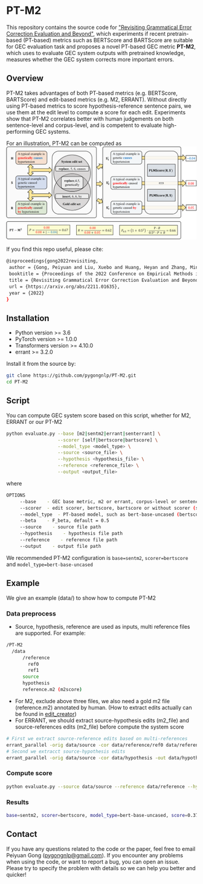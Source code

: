 # PT-M2
This repository contains the source code for ["Revisiting Grammatical Error Correction 
Evaluation and Beyond"](), which experiments if recent pretrain-based (PT-based) metrics 
such as BERTScore and BARTScore are suitable for GEC evaluation task and proposes a novel 
PT-based GEC metric **PT-M2**, which uses to evaluate GEC system outputs with pretrained 
knowledge, measures whether the GEC system corrects more important errors.

## Overview
PT-M2 takes advantages of both PT-based metrics (e.g. BERTScore, BARTScore) and
edit-based metrics (e.g. M2, ERRANT). Without directly using PT-based metrics to
score hypothesis-reference sentence pairs, we use them at the edit level to compute 
a score for each edit. Experiments show that PT-M2 correlates better with human 
judgements on both sentence-level and corpus-level, and is competent to evaluate
high-performing GEC systems.


For an illustration, PT-M2 can be computed as 
<img src="img/model.png" class="center">

If you find this repo useful, please cite:
```sh
@inproceedings{gong2022revisiting,
 author = {Gong, Peiyuan and Liu, Xuebo and Huang, Heyan and Zhang, Min},
 booktitle = {Proceedings of the 2022 Conference on Empirical Methods in Natural Language Processing},
 title = {Revisiting Grammatical Error Correction Evaluation and Beyond},
 url = {https://arxiv.org/abs/2211.01635}, 
 year = {2022}
}
```

## Installation

- Python version >= 3.6
- PyTorch version >= 1.0.0
- Transformers version >= 4.10.0
- errant >= 3.2.0

Install it from the source by:

```sh
git clone https://github.com/pygongnlp/PT-M2.git
cd PT-M2
```
<!--
## Download Dataset
You can download CoNLL14 evaluation dataset from 
[Google Driven](https://drive.google.com/file/d/1a5uFzHKLALg7geX09Qp4GUTUf6SWkFTj/view?usp=share_link),
and then unzip it in PT-M2/ -->

## Script

You can compute GEC system score based on this script, whether for M2, ERRANT or our PT-M2
```sh
python evaluate.py --base [m2|sentm2|errant|senterrant] \
                   --scorer [self|bertscore|bartscore] \
                   --model_type <model_type> \
                   --source <source_file> \
                   --hypothesis <hypothesis_file> \
                   --reference <reference_file> \
                   --output <output_file> 
```
where
```sh
OPTIONS
     --base    - GEC base metric, m2 or errant, corpus-level or sentence-level
     --scorer  - edit scorer, bertscore, bartscore or without scorer (self) 
     --model_type  - PT-based model, such as bert-base-uncased (bertscore)
     --beta    - F_beta, default = 0.5
     --source    - source file path
     --hypothesis    - hypothesis file path
     --reference    - reference file path
     --output    - output file path
```
We recommended PT-M2 configuration is `base=sentm2`, `scorer=bertscore` and `model_type=bert-base-uncased`

## Example
We give an example (data/) to show how to compute PT-M2

### Data preprocess
- Source, hypothesis, reference are used as inputs, multi reference files are supported. For example:
```sh
/PT-M2
  /data
      /reference
        ref0
        ref1 
      source
      hypothesis
      reference.m2 (m2score)
```
- For M2, exclude above three files, we also need a gold m2 file (reference.m2) annotated by human. (How to extract edits actually can be found in [edit_creator](https://github.com/nusnlp/m2scorer/blob/master/scripts/edit_creator.py))
- For ERRANT, we should extract source-hypothesis edits (m2_file) and source-references edits (m2_file) before compute the system score
```sh
# First we extract source-reference edits based on multi-references
errant_parallel -orig data/source -cor data/reference/ref0 data/reference/ref1 -out data/reference.m2
# Second we extracct source-hypothesis edits
errant_parallel -orig data/source -cor data/hypothesis -out data/hypothesis.m2
```
### Compute score
```sh
python evaluate.py --source data/source --reference data/reference --hypothesis data/hypothesis --output data/output --base sentm2 --scorer bertscore --model_type bert-base-uncased
```
### Results
```sh
base=sentm2, scorer=bertscore, model_type=bert-base-uncased, score=0.3756
```
<!--## Correlation Experiments

### 1. Compute system score
You can compute each system score based on this script, whether for M2, ERRANT or our PT-M2
```sh
python evaluate.py --base [m2|sentm2|errant|senterrant] \
                   --scorer [self|bertscore|bartscore] \
                   --model_type <model_type>
                   --output_file <output_file> 
```
where
```sh
OPTIONS
     -b  --base    - GEC base metric, m2 or errant, corpus-level or sentence-level
     -s  --scorer  - edit scorer, bertscore, bartscore or without scorer (self) 
     -m  --model_type  - PT-based model, such as bert-base-uncased (bertscore)
     -o  --output_file    - output score of each gec system
     --beta    - F_beta, default = 0.5
```
Oral
* M2\
``python evaluate.py --base m2 --scorer self --output_file m2``
* SentM2\
``python evaluate.py --base sentm2 --scorer self --output_file sentm2``
* ERRANT\
``python evaluate.py --base errant --scorer self --output_file errant``
* SentM2\
``python evaluate.py --base senterrant --scorer self --output_file senterrant``

### BERTScore Edit Scorer
* M2\
``python evaluate.py --base m2 --scorer bertscore --model_type bert-base-uncased --output_file bertscore_bertbase_m2``
* SentM2\
``python evaluate.py --base sentm2 --scorer bertscore --model_type bert-base-uncased --output_file bertscore_bertbase_sentm2``
* ERRANT\
``python evaluate.py --base errant --scorer bertscore --model_type bert-base-uncased --output_file bertscore_bertbase_errant``
* SentM2\
``python evaluate.py --base senterrant --scorer bertscore --model_type bert-base-uncased --output_file bertscore_bertbase_senterrant``

**Note**    all the PT models that BERTScore supports can be used in our metric, and output_file_name can be defined by yourself

### BARTScore Edit Scorer
* M2\
``python evaluate.py --base m2 --scorer bartscore --model_type bart-base --output_file bartscore_bartbase_m2``
* SentM2\
``python evaluate.py --base sentm2 --scorer bartscore --model_type bart-base --output_file bartscore_bartbase_sentm2``
* ERRANT\
``python evaluate.py --base errant --scorer bartscore --model_type bart-base --output_file bartscore_bartbase_errant``
* SentM2\
``python evaluate.py --base senterrant --scorer bartscore --model_type bart-base --output_file bartscore_bartbase_senterrant``

**Note**    all the PT models that PT-based metrics support can be used in PT-M2, and output_file_name can be defined by yourself

### 2. Compute correlation

* gzip ranking files you generate \
```sh
cd .\gecmetrics
gzip .\scores\conll14\system_scores_metrics\*.txt
```
* system-level evaluation\
```sh
bash run.sh
```
-->

## Contact
If you have any questions related to the code or the paper, feel free to email Peiyuan Gong (pygongnlp@gmail.com). If you encounter any problems when using the code, or want to report a bug, you can open an issue. Please try to specify the problem with details so we can help you better and quicker!
